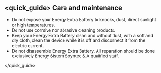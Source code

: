 ## <quick_guide> Care and maintenance

* Do not expose your Energy Extra Battery to knocks, dust, direct sunlight or high temperatures.
* Do not use corrsive nor abrasive cleaning products.
* Keep your Energy Extra Battery clean and without dust, with a soft and dry cloth, clean the device while it is off and disconnect it from the electric current.
* Do not disassemble Energy Extra Battery. All reparation should be done exclusively Energy Sistem Soyntec S.A qualified staff.


</quick_guide>
